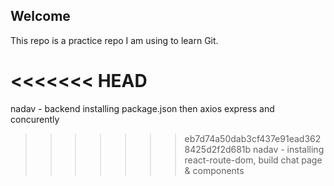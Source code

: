 Welcome
-------------------------------
This repo is a practice repo I am using to learn Git.

<<<<<<< HEAD
=======
nadav - backend installing package.json then axios express and concurently
>>>>>>> eb7d74a50dab3cf437e91ead3628425d2f2d681b
nadav - installing react-route-dom, build chat page & components
